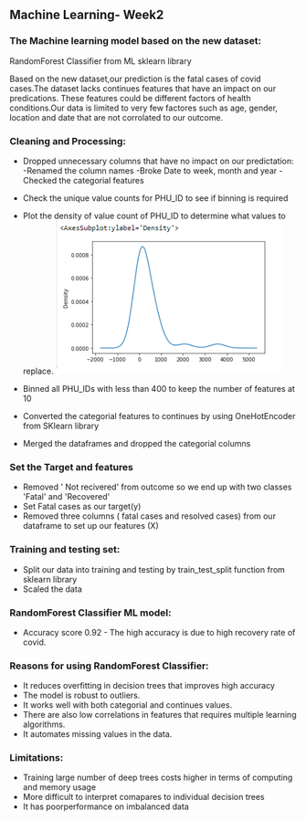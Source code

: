
## Machine Learning- Week2

### The Machine learning model based on the new dataset:
RandomForest Classifier from ML sklearn library

Based on the new dataset,our prediction is the fatal cases of covid cases.The dataset lacks continues features that have an impact on our predications. 
These features could be different factors of health conditions.Our data is limited to very few factores such as age, gender, location and date that are not corrolated to our outcome.

### Cleaning and Processing:
- Dropped unnecessary columns that have no impact on our predictation:
 -Renamed the column names
 -Broke Date to week, month and year
 -Checked the categorial features
- Check the unique value counts for PHU_ID to see if binning is required
- Plot the density of value count of PHU_ID to determine what values to replace.
 ![PHU Density](Images/PHU_density.png)

- Binned all PHU_IDs with less than 400 to keep the number of features at 10
- Converted the categorial features to continues by using OneHotEncoder from SKlearn library
- Merged the dataframes and dropped the categorial columns

### Set the Target and features
- Removed ' Not recivered' from outcome so we end up with two classes 'Fatal' and 'Recovered'
- Set Fatal cases as our target(y)
- Removed three columns ( fatal cases and resolved cases) from our dataframe to set up our features (X)

### Training and testing set:  
- Split our data into training and testing by train_test_split function from sklearn library
- Scaled the data
### RandomForest Classifier ML model:
- Accuracy score 0.92 - The high accuracy is due to high recovery rate of covid.


### Reasons for using RandomForest Classifier:

- It reduces overfitting in decision trees that improves high accuracy
- The model is robust to outliers.
- It works well with both categorial and continues values.  
- There are also low correlations in features that requires multiple learning algorithms.
- It automates missing values in the data.
 

### Limitations:

- Training large number of deep trees costs higher in terms of computing and memory usage
- More difficult to interpret comapares to individual decision trees 
- It has poorperformance on imbalanced data  


  


